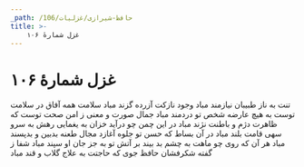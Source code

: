 ```yaml
---
_path: /حافظ-شیرازی/غزلیات/106
title: >-
    غزل شمارهٔ ۱۰۶
---
```

# غزل شمارهٔ ۱۰۶

تنت به ناز طبیبان نیازمند مباد
وجود نازکت آزرده گزند مباد
سلامت همه آفاق در سلامت توست
به هیچ عارضه شخص تو دردمند مباد
جمال صورت و معنی ز امن صحت توست
که ظاهرت دژم و باطنت نژند مباد
در این چمن چو درآید خزان به یغمایی
رهش به سرو سهی قامت بلند مباد
در آن بساط که حسن تو جلوه آغازد
مجال طعنه بدبین و بدپسند مباد
هر آن که روی چو ماهت به چشم بد بیند
بر آتش تو به جز جان او سپند مباد
شفا ز گفته شکرفشان حافظ جوی
که حاجتت به علاج گلاب و قند مباد
